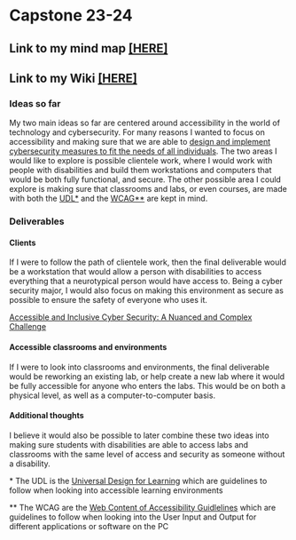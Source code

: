 # Capstone 23-24

## Link to my mind map [[HERE]](https://miro.com/app/board/uXjVMo_PI9I=/?share_link_id=161367035351)

## Link to my Wiki [[HERE]](https://github.com/dthomsen116/Capstone23-24/wiki)

### Ideas so far

My two main ideas so far are centered around accessibility in the world of technology and cybersecurity. For many reasons I wanted to focus on accessibility and making sure that we are able to [design and implement cybersecurity measures to fit the needs of all individuals](https://securityintelligence.com/articles/importance-of-accessible-inclusive-cybersecurity/). The two areas I would like to explore is possible clientele work, where I would work with people with disabilities and build them workstations and computers that would be both fully functional, and secure. The other possible area I could explore is making sure that classrooms and labs, or even courses, are made with both the [UDL\*](https://udlguidelines.cast.org/) and the [WCAG\*\*](https://www.w3.org/TR/WCAG22/) are kept in mind. 

### Deliverables

#### Clients
If I were to follow the path of clientele work, then the final deliverable would be a workstation that would allow a person with disabilities to access everything that a neurotypical person would have access to. Being a cyber security major, I would also focus on making this environment as secure as possible to ensure the safety of everyone who uses it. 

[Accessible and Inclusive Cyber Security: A Nuanced and Complex Challenge](https://www.ncbi.nlm.nih.gov/pmc/articles/PMC9215151/)

#### Accessible classrooms and environments
If I were to look into classrooms and environments, the final deliverable would be reworking an existing lab, or help create a new lab where it would be fully accessible for anyone who enters the labs. This would be on both a physical level, as well as a computer-to-computer basis.

#### Additional thoughts

I believe it would also be possible to later combine these two ideas into making sure students with disabilities are able to access labs and classrooms with the same level of access and security as someone without a disability. 



\* The UDL is the [Universal Design for Learning](https://udlguidelines.cast.org/) which are guidelines to follow when looking into accessible learning environments

\*\* The WCAG are the [Web Content of Accessibility Guidlelines](https://www.w3.org/TR/WCAG22/) which are guidelines to follow when looking into the User Input and Output for different applications or software on the PC

